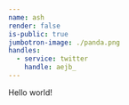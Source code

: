 ```yaml
---
name: ash
render: false
is-public: true
jumbotron-image: ./panda.png
handles:
  - service: twitter
    handle: aejb_
---
```


Hello world!
